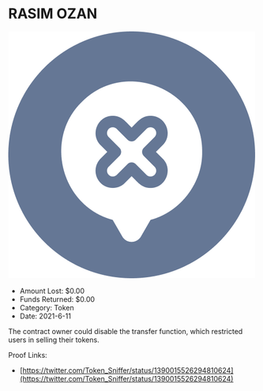 # RASIM OZAN
![RASIM OZAN](/rektimages/RASIM-OZAN.png)
- Amount Lost: $0.00
- Funds Returned: $0.00
- Category: Token
- Date: 2021-6-11

The contract owner could disable the transfer function, which restricted users in selling their tokens.  
  



Proof Links:
- [https://twitter.com/Token_Sniffer/status/1390015526294810624](https://twitter.com/Token_Sniffer/status/1390015526294810624)


